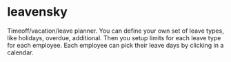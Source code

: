 # leavensky

Timeoff/vacation/leave planner. You can define your own set of leave types,
like holidays, overdue, additional. Then you setup limits for each leave type
for each employee. Each employee can pick their leave days by clicking in a
calendar. 

